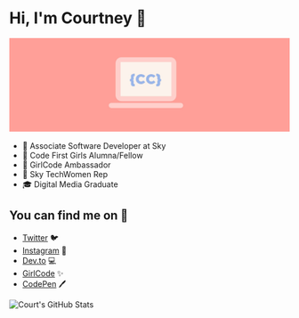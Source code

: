 # Hi, I'm Courtney 💫

![CCcodes Cover Image](https://github.com/Court191/Court191/blob/main/gh-readme-header.jpg)

- 💛 Associate Software Developer at Sky
- 🌸 Code First Girls Alumna/Fellow 
- 🚀 GirlCode Ambassador 
- 💜 Sky TechWomen Rep
- 🎓 Digital Media Graduate

## You can find me on 💌

* [Twitter](https://twitter.com/CCcodes_x) 🐦
* [Instagram](https://www.instagram.com/CCcodes_x) 📸
* [Dev.to](https://dev.to/court191) 💻 
* [GirlCode](https://www.girl-code.co.uk/girlcodeambassadors/courtney-cox) ✨
* [CodePen](https://codepen.io/Court191) 🖊️

![Court's GitHub Stats](https://github-readme-stats.vercel.app/api?username=court191&custom_title=Courtney's_Github_Stats&count_private=true&show_icons=true&bg_color=454545&title_color=ff9f97&text_color=fcf4ec&icon_color=98b6ec)
